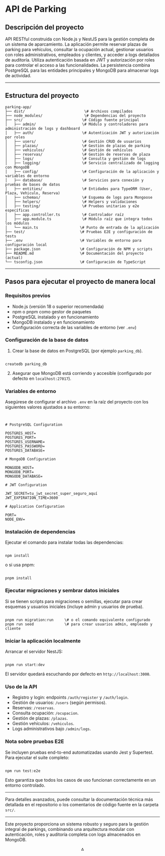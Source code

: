 
# API de Parking

## Descripción del proyecto

API RESTful construida con Node.js y NestJS para la gestión completa de un sistema de aparcamiento. La aplicación permite reservar plazas de parking para vehículos, consultar la ocupación actual, gestionar usuarios con roles administrativos, empleados y clientes, y acceder a logs detallados de auditoría. Utiliza autenticación basada en JWT y autorización por roles para controlar el acceso a las funcionalidades. La persistencia combina PostgreSQL para las entidades principales y MongoDB para almacenar logs de actividad.

---

## Estructura del proyecto

```text
parking-app/
├── dist/                           \# Archivos compilados
├── node_modules/                   \# Dependencias del proyecto
├── src/                           \# Código fuente principal
│   ├── admin/                     \# Módulo y controladores para administración de logs y dashboard
│   ├── auth/                      \# Autenticación JWT y autorización por roles
│   ├── users/                     \# Gestión CRUD de usuarios
│   ├── plazas/                    \# Gestión de plazas de parking
│   ├── vehiculos/                 \# Gestión de vehículos
│   ├── reservas/                  \# Gestión de reservas de plaza
│   ├── logs/                      \# Consulta y gestión de logs
│   ├── logging/                   \# Servicio centralizado de logging con MongoDB
│   ├── config/                    \# Configuración de la aplicación y variables de entorno
│   ├── database/                  \# Servicios para conexión y pruebas de bases de datos
│   ├── entities/                  \# Entidades para TypeORM (User, Plaza, Vehiculo, Reserva)
│   ├── schemas/                   \# Esquema de logs para Mongoose
│   ├── helpers/                   \# Helpers y validaciones
│   ├── testing/                   \# Pruebas unitarias y e2e específicas
│   ├── app.controller.ts          \# Controlador raíz
│   ├── app.module.ts              \# Módulo raíz que integra todos los módulos
│   └── main.ts                   \# Punto de entrada de la aplicación
├── test/                         \# Pruebas E2E y configuración de tests
├── .env                          \# Variables de entorno para configuración local
├── package.json                  \# Configuración de NPM y scripts
├── README.md                     \# Documentación del proyecto (actual)
└── tsconfig.json                 \# Configuración de TypeScript
```

---

## Pasos para ejecutar el proyecto de manera local

### Requisitos previos

- Node.js (versión 18 o superior recomendada)
- npm o pnpm como gestor de paquetes
- PostgreSQL instalado y en funcionamiento
- MongoDB instalado y en funcionamiento
- Configuración correcta de las variables de entorno (ver `.env`)

### Configuración de la base de datos

1. Crear la base de datos en PostgreSQL (por ejemplo `parking_db`).

```

createdb parking_db

```

2. Asegurar que MongoDB está corriendo y accesible (configurado por defecto en `localhost:27017`).

### Variables de entorno

Asegúrese de configurar el archivo `.env` en la raíz del proyecto con los siguientes valores ajustados a su entorno:

```


# PostgreSQL Configuration

POSTGRES_HOST=
POSTGRES_PORT=
POSTGRES_USERNAME=
POSTGRES_PASSWORD=
POSTGRES_DATABASE=

# MongoDB Configuration

MONGODB_HOST=
MONGODB_PORT=
MONGODB_DATABASE=

# JWT Configuration

JWT_SECRET=tu_jwt_secret_super_seguro_aquí
JWT_EXPIRATION_TIME=3600

# Application Configuration

PORT=
NODE_ENV=

```

### Instalación de dependencias

Ejecutar el comando para instalar todas las dependencias:

```

npm install

```

o si usa pnpm:

```

pnpm install

```

### Ejecutar migraciones y sembrar datos iniciales

Si se tienen scripts para migraciones o semillas, ejecutar para crear esquemas y usuarios iniciales (incluye admin y usuarios de prueba).

```

pnpm run migration:run     \# o el comando equivalente configurado
pnpm run seed              \# para crear usuarios admin, empleado y cliente

```

### Iniciar la aplicación localmente

Arrancar el servidor NestJS:

```

pnpm run start:dev

```

El servidor quedará escuchando por defecto en `http://localhost:3000`.

### Uso de la API

- Registro y login: endpoints `/auth/register` y `/auth/login`.
- Gestión de usuarios: `/users` (según permisos).
- Reservas: `/reservas`.
- Consulta ocupación: `/ocupacion`.
- Gestión de plazas: `/plazas`.
- Gestión vehículos: `/vehiculos`.
- Logs administrativos bajo `/admin/logs`.

### Nota sobre pruebas E2E

Se incluyen pruebas end-to-end automatizadas usando Jest y Supertest. Para ejecutar el suite completo:

```

npm run test:e2e

```

Esto garantiza que todos los casos de uso funcionan correctamente en un entorno controlado.

---

Para detalles avanzados, puede consultar la documentación técnica más detallada en el repositorio o los comentarios de código fuente en la carpeta `src/`.

---

Este proyecto proporciona un sistema robusto y seguro para la gestión integral de parkings, combinando una arquitectura modular con autenticación, roles y auditoría completa con logs almacenados en MongoDB.

<div style="text-align: center">⁂</div>


